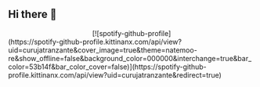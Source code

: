 ## Hi there 👋

<!--
**andreicuruja/andreicuruja** is a ✨ _special_ ✨ repository because its `README.md` (this file) appears on your GitHub profile.

Here are some ideas to get you started:

- 🔭 I’m currently working on ...
- 🌱 I’m currently learning ...
- 👯 I’m looking to collaborate on ...
- 🤔 I’m looking for help with ...
- 💬 Ask me about ...
- 📫 How to reach me: ...
- 😄 Pronouns: ...
- ⚡ Fun fact: ...
-->

<center>[![spotify-github-profile]</center>(https://spotify-github-profile.kittinanx.com/api/view?uid=curujatranzante&cover_image=true&theme=natemoo-re&show_offline=false&background_color=000000&interchange=true&bar_color=53b14f&bar_color_cover=false)](https://spotify-github-profile.kittinanx.com/api/view?uid=curujatranzante&redirect=true)

